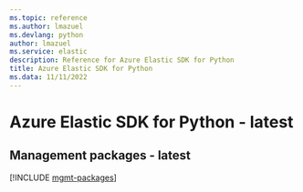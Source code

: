 ```yaml
---
ms.topic: reference
ms.author: lmazuel
ms.devlang: python
author: lmazuel
ms.service: elastic
description: Reference for Azure Elastic SDK for Python
title: Azure Elastic SDK for Python
ms.data: 11/11/2022
---
```

# Azure Elastic SDK for Python - latest

## Management packages - latest
[!INCLUDE [mgmt-packages](elastic-mgmt-index.md)]